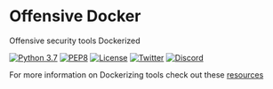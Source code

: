 # Offensive Docker

Offensive security tools Dockerized

[![Python 3.7](https://img.shields.io/badge/python-3.7-yellow.svg?logo=python)](https://www.python.org/) [![PEP8](https://img.shields.io/badge/code%20style-pep8-orange.svg)](https://www.python.org/dev/peps/pep-0008/) [![License](https://img.shields.io/badge/license-GPL3-green.svg)](https://www.gnu.org/licenses/gpl-3.0.en.html) [![Twitter](https://img.shields.io/badge/twitter-sneakerhax-blue?logo=twitter)](https://twitter.com/sneakerhax) [![Discord](https://img.shields.io/badge/discord-sneakerhax-darkblue?logo=discord)](https://discordapp.com/invite/wpxpYM3) 

For more information on Dockerizing tools check out these [resources](https://github.com/sneakerhax/OffensiveDocker/blob/master/Docker%20-%20Resources.md)
